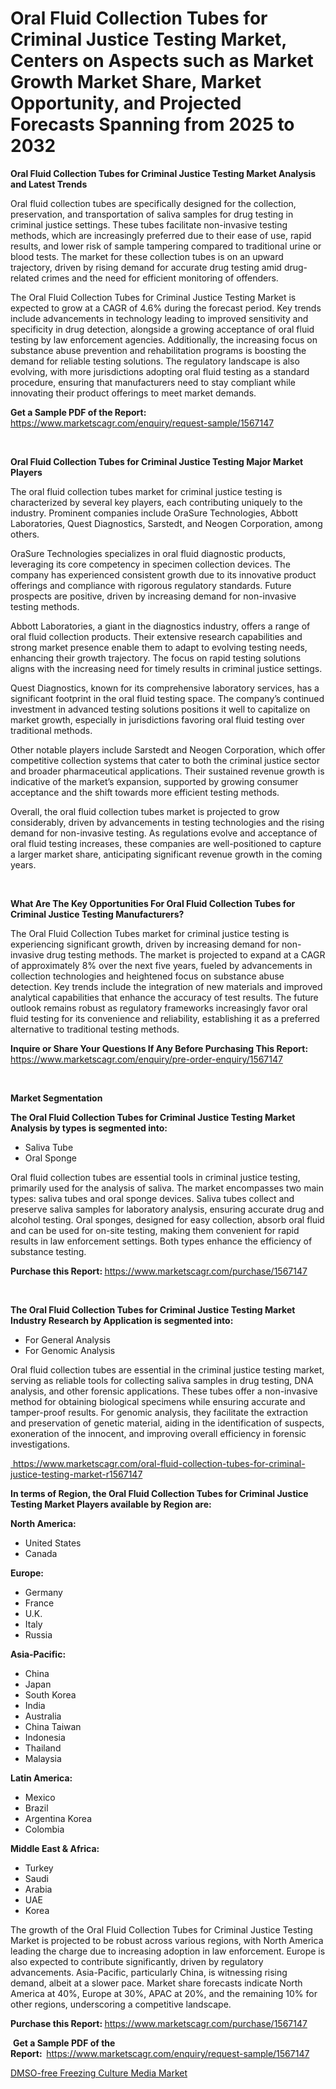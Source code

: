 <p><h1>Oral Fluid Collection Tubes for Criminal Justice Testing Market, Centers on Aspects such as Market Growth Market Share, Market Opportunity, and Projected Forecasts Spanning from 2025 to 2032</h1></p><p><strong>Oral Fluid Collection Tubes for Criminal Justice Testing Market Analysis and Latest Trends</strong></p>
<p><p>Oral fluid collection tubes are specifically designed for the collection, preservation, and transportation of saliva samples for drug testing in criminal justice settings. These tubes facilitate non-invasive testing methods, which are increasingly preferred due to their ease of use, rapid results, and lower risk of sample tampering compared to traditional urine or blood tests. The market for these collection tubes is on an upward trajectory, driven by rising demand for accurate drug testing amid drug-related crimes and the need for efficient monitoring of offenders.</p><p>The Oral Fluid Collection Tubes for Criminal Justice Testing Market is expected to grow at a CAGR of 4.6% during the forecast period. Key trends include advancements in technology leading to improved sensitivity and specificity in drug detection, alongside a growing acceptance of oral fluid testing by law enforcement agencies. Additionally, the increasing focus on substance abuse prevention and rehabilitation programs is boosting the demand for reliable testing solutions. The regulatory landscape is also evolving, with more jurisdictions adopting oral fluid testing as a standard procedure, ensuring that manufacturers need to stay compliant while innovating their product offerings to meet market demands.</p></p>
<p><strong>Get a Sample PDF of the Report:&nbsp;</strong> <a href="https://www.marketscagr.com/enquiry/request-sample/1567147?utm_campaign=2637&utm_medium=2&utm_source=Github&utm_content=ia&utm_term=22032025&utm_id=oral-fluid-collection-tubes-for-criminal-justice-testing">https://www.marketscagr.com/enquiry/request-sample/1567147</a></p>
<p>&nbsp;</p>
<p><strong>Oral Fluid Collection Tubes for Criminal Justice Testing Major Market Players</strong></p>
<p><p>The oral fluid collection tubes market for criminal justice testing is characterized by several key players, each contributing uniquely to the industry. Prominent companies include OraSure Technologies, Abbott Laboratories, Quest Diagnostics, Sarstedt, and Neogen Corporation, among others. </p><p>OraSure Technologies specializes in oral fluid diagnostic products, leveraging its core competency in specimen collection devices. The company has experienced consistent growth due to its innovative product offerings and compliance with rigorous regulatory standards. Future prospects are positive, driven by increasing demand for non-invasive testing methods.</p><p>Abbott Laboratories, a giant in the diagnostics industry, offers a range of oral fluid collection products. Their extensive research capabilities and strong market presence enable them to adapt to evolving testing needs, enhancing their growth trajectory. The focus on rapid testing solutions aligns with the increasing need for timely results in criminal justice settings.</p><p>Quest Diagnostics, known for its comprehensive laboratory services, has a significant footprint in the oral fluid testing space. The company’s continued investment in advanced testing solutions positions it well to capitalize on market growth, especially in jurisdictions favoring oral fluid testing over traditional methods.</p><p>Other notable players include Sarstedt and Neogen Corporation, which offer competitive collection systems that cater to both the criminal justice sector and broader pharmaceutical applications. Their sustained revenue growth is indicative of the market’s expansion, supported by growing consumer acceptance and the shift towards more efficient testing methods.</p><p>Overall, the oral fluid collection tubes market is projected to grow considerably, driven by advancements in testing technologies and the rising demand for non-invasive testing. As regulations evolve and acceptance of oral fluid testing increases, these companies are well-positioned to capture a larger market share, anticipating significant revenue growth in the coming years.</p></p>
<p>&nbsp;</p>
<p><strong>What Are The Key Opportunities For Oral Fluid Collection Tubes for Criminal Justice Testing Manufacturers?</strong></p>
<p><p>The Oral Fluid Collection Tubes market for criminal justice testing is experiencing significant growth, driven by increasing demand for non-invasive drug testing methods. The market is projected to expand at a CAGR of approximately 8% over the next five years, fueled by advancements in collection technologies and heightened focus on substance abuse detection. Key trends include the integration of new materials and improved analytical capabilities that enhance the accuracy of test results. The future outlook remains robust as regulatory frameworks increasingly favor oral fluid testing for its convenience and reliability, establishing it as a preferred alternative to traditional testing methods.</p></p>
<p><strong>Inquire or Share Your Questions If Any Before Purchasing This Report:</strong> <a href="https://www.marketscagr.com/enquiry/pre-order-enquiry/1567147?utm_campaign=2637&utm_medium=2&utm_source=Github&utm_content=ia&utm_term=22032025&utm_id=oral-fluid-collection-tubes-for-criminal-justice-testing">https://www.marketscagr.com/enquiry/pre-order-enquiry/1567147</a></p>
<p>&nbsp;</p>
<p><strong>Market Segmentation</strong></p>
<p><strong>The Oral Fluid Collection Tubes for Criminal Justice Testing Market Analysis by types is segmented into:</strong></p>
<p><ul><li>Saliva Tube</li><li>Oral Sponge</li></ul></p>
<p><p>Oral fluid collection tubes are essential tools in criminal justice testing, primarily used for the analysis of saliva. The market encompasses two main types: saliva tubes and oral sponge devices. Saliva tubes collect and preserve saliva samples for laboratory analysis, ensuring accurate drug and alcohol testing. Oral sponges, designed for easy collection, absorb oral fluid and can be used for on-site testing, making them convenient for rapid results in law enforcement settings. Both types enhance the efficiency of substance testing.</p></p>
<p><strong>Purchase this Report:&nbsp;</strong><a href="https://www.marketscagr.com/purchase/1567147?utm_campaign=2637&utm_medium=2&utm_source=Github&utm_content=ia&utm_term=22032025&utm_id=oral-fluid-collection-tubes-for-criminal-justice-testing">https://www.marketscagr.com/purchase/1567147</a></p>
<p>&nbsp;</p>
<p><strong>The Oral Fluid Collection Tubes for Criminal Justice Testing Market Industry Research by Application is segmented into:</strong></p>
<p><ul><li>For General Analysis</li><li>For Genomic Analysis</li></ul></p>
<p><p>Oral fluid collection tubes are essential in the criminal justice testing market, serving as reliable tools for collecting saliva samples in drug testing, DNA analysis, and other forensic applications. These tubes offer a non-invasive method for obtaining biological specimens while ensuring accurate and tamper-proof results. For genomic analysis, they facilitate the extraction and preservation of genetic material, aiding in the identification of suspects, exoneration of the innocent, and improving overall efficiency in forensic investigations.</p></p>
<p><a href="https://www.marketscagr.com/oral-fluid-collection-tubes-for-criminal-justice-testing-market-r1567147?utm_campaign=2637&utm_medium=2&utm_source=Github&utm_content=ia&utm_term=22032025&utm_id=oral-fluid-collection-tubes-for-criminal-justice-testing">&nbsp;https://www.marketscagr.com/oral-fluid-collection-tubes-for-criminal-justice-testing-market-r1567147</a></p>
<p><strong>In terms of Region, the Oral Fluid Collection Tubes for Criminal Justice Testing Market Players available by Region are:</strong></p>
<p>
    <p> <strong> North America: </strong>
        <ul>
            <li>United States</li>
            <li>Canada</li>
        </ul>
        </p> 
    <p> <strong> Europe: </strong>
        <ul>
            <li>Germany</li>
            <li>France</li>
            <li>U.K.</li>
            <li>Italy</li>
            <li>Russia</li>
        </ul>
        </p> 
    <p> <strong> Asia-Pacific: </strong>
        <ul>
            <li>China</li>
            <li>Japan</li>
            <li>South Korea</li>
            <li>India</li>
            <li>Australia</li>
            <li>China Taiwan</li>
            <li>Indonesia</li>
            <li>Thailand</li>
            <li>Malaysia</li>
        </ul>
        </p> 
    <p> <strong> Latin America: </strong>
        <ul>
            <li>Mexico</li>
            <li>Brazil</li>
            <li>Argentina Korea</li>
            <li>Colombia</li>
        </ul>
        </p> 
    <p> <strong> Middle East & Africa: </strong>
        <ul>
            <li>Turkey</li>
            <li>Saudi</li>
            <li>Arabia</li>
            <li>UAE</li>
            <li>Korea</li>
        </ul>
    </p>
    </p>
<p><p>The growth of the Oral Fluid Collection Tubes for Criminal Justice Testing Market is projected to be robust across various regions, with North America leading the charge due to increasing adoption in law enforcement. Europe is also expected to contribute significantly, driven by regulatory advancements. Asia-Pacific, particularly China, is witnessing rising demand, albeit at a slower pace. Market share forecasts indicate North America at 40%, Europe at 30%, APAC at 20%, and the remaining 10% for other regions, underscoring a competitive landscape.</p></p>
<p><strong>Purchase this Report: </strong><a href="https://www.marketscagr.com/purchase/1567147?utm_campaign=2637&utm_medium=2&utm_source=Github&utm_content=ia&utm_term=22032025&utm_id=oral-fluid-collection-tubes-for-criminal-justice-testing">https://www.marketscagr.com/purchase/1567147</a></p>
<p>&nbsp;<strong>Get a Sample PDF of the Report:&nbsp;&nbsp;</strong><a href="https://www.marketscagr.com/enquiry/request-sample/1567147?utm_campaign=2637&utm_medium=2&utm_source=Github&utm_content=ia&utm_term=22032025&utm_id=oral-fluid-collection-tubes-for-criminal-justice-testing">https://www.marketscagr.com/enquiry/request-sample/1567147</a></p>
<p><strong></strong></p>
<p><p><a href="https://github.com/nabadeneme/Market-Research-Report-List-1/blob/main/dmso-free-freezing-culture-media-market.md?utm_campaign=2637&utm_medium=2&utm_source=Github&utm_content=ia&utm_term=22032025&utm_id=oral-fluid-collection-tubes-for-criminal-justice-testing">DMSO-free Freezing Culture Media Market</a></p></p>